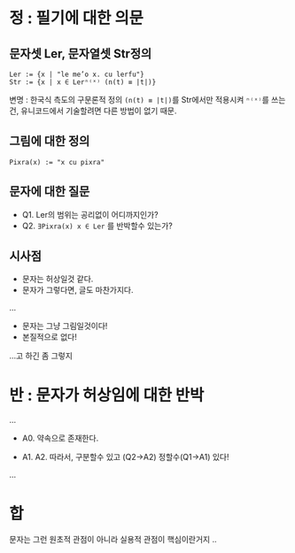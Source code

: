 # 정 : 필기에 대한 의문

## 문자셋 Ler, 문자열셋 Str정의
```text/plain korean style lojban mathmatics
Ler := {x | "le me’o x. cu lerfu"}
Str := {x | x ∈ Lerⁿ⁽ˣ⁾ (n(t) ≡ |t|)}
```
변명 : 한국식 측도의 구문론적 정의 `(n(t) ≡ |t|)`를 Str에서만 적용시켜 `ⁿ⁽ˣ⁾`를 쓰는건, 유니코드에서 기술할려면 다른 방법이 없기 때문.

## 그림에 대한 정의
`Pixra(x) := "x cu pixra"`

## 문자에 대한 질문
- Q1. Ler의 범위는 공리없이 어디까지인가?
- Q2. `∃Pixra(x) x ∈ Ler` 를 반박할수 있는가?

## 시사점
 - 문자는 허상일것 같다.
 - 문자가 그렇다면, 글도 마찬가지다.

...

 - 문자는 그냥 그림일것이다!
 - 본질적으로 없다!



...고 하긴 좀 그렇지

# 반 : 문자가 허상임에 대한 반박

...

 - A0. 약속으로 존재한다.

 - A1. A2. 따라서, 구분할수 있고 (Q2->A2) 정할수(Q1->A1) 있다!

...

# 합

문자는 그런 원초적 관점이 아니라 실용적 관점이 핵심이란거지
..